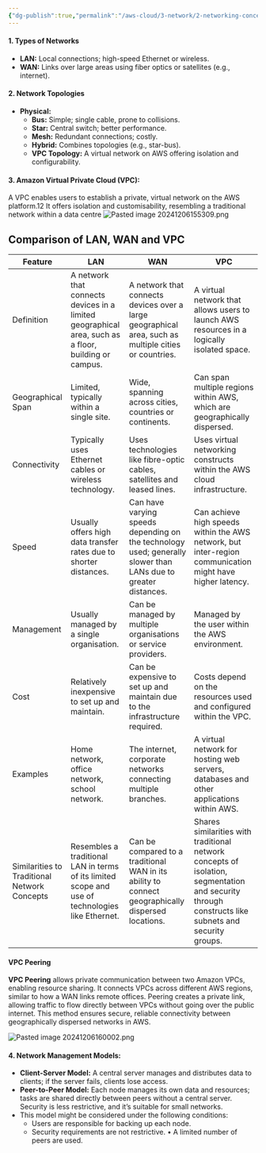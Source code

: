 ```yaml
---
{"dg-publish":true,"permalink":"/aws-cloud/3-network/2-networking-concepts/","tags":["networking","aws","vpc","vpc-peering"],"created":"2024-12-06T14:58:12.388+05:30"}
---
```



#### **1. Types of Networks**

- **LAN:** Local connections; high-speed Ethernet or wireless.
- **WAN:** Links over large areas using fiber optics or satellites (e.g., internet).

#### **2. Network Topologies**

- **Physical:**
    - **Bus:** Simple; single cable, prone to collisions.
    - **Star:** Central switch; better performance.
    - **Mesh:** Redundant connections; costly.
    - **Hybrid:** Combines topologies (e.g., star-bus).
    - **VPC Topology:** A virtual network on AWS offering isolation and configurability.

#### 3. Amazon Virtual Private Cloud (VPC):
A VPC enables users to establish a private, virtual network on the AWS platform.12 It offers isolation and customisability, resembling a traditional network within a data centre
![Pasted image 20241206155309.png](/img/user/AWS%20CLOUD/3.Network/attachments/Pasted%20image%2020241206155309.png)

## Comparison of LAN, WAN and VPC

|Feature|LAN|WAN|VPC|
|---|---|---|---|
|Definition|A network that connects devices in a limited geographical area, such as a floor, building or campus.|A network that connects devices over a large geographical area, such as multiple cities or countries.|A virtual network that allows users to launch AWS resources in a logically isolated space.|
|Geographical Span|Limited, typically within a single site.|Wide, spanning across cities, countries or continents.|Can span multiple regions within AWS, which are geographically dispersed.|
|Connectivity|Typically uses Ethernet cables or wireless technology.|Uses technologies like fibre-optic cables, satellites and leased lines.|Uses virtual networking constructs within the AWS cloud infrastructure.|
|Speed|Usually offers high data transfer rates due to shorter distances.|Can have varying speeds depending on the technology used; generally slower than LANs due to greater distances.|Can achieve high speeds within the AWS network, but inter-region communication might have higher latency.|
|Management|Usually managed by a single organisation.|Can be managed by multiple organisations or service providers.|Managed by the user within the AWS environment.|
|Cost|Relatively inexpensive to set up and maintain.|Can be expensive to set up and maintain due to the infrastructure required.|Costs depend on the resources used and configured within the VPC.|
|Examples|Home network, office network, school network.|The internet, corporate networks connecting multiple branches.|A virtual network for hosting web servers, databases and other applications within AWS.|
|Similarities to Traditional Network Concepts|Resembles a traditional LAN in terms of its limited scope and use of technologies like Ethernet.|Can be compared to a traditional WAN in its ability to connect geographically dispersed locations.|Shares similarities with traditional network concepts of isolation, segmentation and security through constructs like subnets and security groups.|


#### VPC Peering 
**VPC Peering** allows private communication between two Amazon VPCs, enabling resource sharing. It connects VPCs across different AWS regions, similar to how a WAN links remote offices. Peering creates a private link, allowing traffic to flow directly between VPCs without going over the public internet. This method ensures secure, reliable connectivity between geographically dispersed networks in AWS.

![Pasted image 20241206160002.png](/img/user/AWS%20CLOUD/3.Network/attachments/Pasted%20image%2020241206160002.png)

#### 4. **Network Management Models:**

- **Client-Server Model:** A central server manages and distributes data to clients; if the server fails, clients lose access.
- **Peer-to-Peer Model:** Each node manages its own data and resources; tasks are shared directly between peers without a central server. Security is less restrictive, and it’s suitable for small networks.
- This model might be considered under the following conditions: 
	-  Users are responsible for backing up each node.
	-  Security requirements are not restrictive. • A limited number of peers are used.

